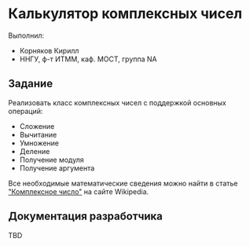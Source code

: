 # Калькулятор комплексных чисел

Выполнил:

 - Корняков Кирилл
 - ННГУ, ф-т ИТММ, каф. МОСТ, группа NA

## Задание

Реализовать класс комплексных чисел с поддержкой основных операций:

 - Сложение
 - Вычитание
 - Умножение
 - Деление
 - Получение модуля
 - Получение аргумента

Все необходимые математические сведения можно найти в статье ["Комплексное число"][complex] на сайте Wikipedia.

## Документация разработчика

TBD

<!-- LINKS -->

[complex]: http://ru.wikipedia.org/wiki/%D0%9A%D0%BE%D0%BC%D0%BF%D0%BB%D0%B5%D0%BA%D1%81%D0%BD%D0%BE%D0%B5_%D1%87%D0%B8%D1%81%D0%BB%D0%BE
